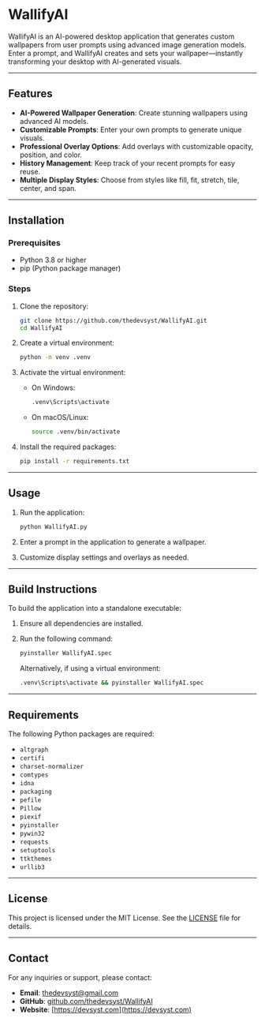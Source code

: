 # WallifyAI

WallifyAI is an AI-powered desktop application that generates custom wallpapers from user prompts using advanced image generation models. Enter a prompt, and WallifyAI creates and sets your wallpaper—instantly transforming your desktop with AI-generated visuals.

---

## Features

- **AI-Powered Wallpaper Generation**: Create stunning wallpapers using advanced AI models.
- **Customizable Prompts**: Enter your own prompts to generate unique visuals.
- **Professional Overlay Options**: Add overlays with customizable opacity, position, and color.
- **History Management**: Keep track of your recent prompts for easy reuse.
- **Multiple Display Styles**: Choose from styles like fill, fit, stretch, tile, center, and span.

---

## Installation

### Prerequisites

- Python 3.8 or higher
- pip (Python package manager)

### Steps

1. Clone the repository:
   ```bash
   git clone https://github.com/thedevsyst/WallifyAI.git
   cd WallifyAI
   ```

2. Create a virtual environment:
   ```bash
   python -m venv .venv
   ```

3. Activate the virtual environment:
   - On Windows:
     ```bash
     .venv\Scripts\activate
     ```
   - On macOS/Linux:
     ```bash
     source .venv/bin/activate
     ```

4. Install the required packages:
   ```bash
   pip install -r requirements.txt
   ```

---

## Usage

1. Run the application:
   ```bash
   python WallifyAI.py
   ```

2. Enter a prompt in the application to generate a wallpaper.

3. Customize display settings and overlays as needed.

---

## Build Instructions

To build the application into a standalone executable:

1. Ensure all dependencies are installed.

2. Run the following command:
   ```bash
   pyinstaller WallifyAI.spec
   ```

   Alternatively, if using a virtual environment:
   ```bash
   .venv\Scripts\activate && pyinstaller WallifyAI.spec
   ```

---

## Requirements

The following Python packages are required:

- `altgraph`
- `certifi`
- `charset-normalizer`
- `comtypes`
- `idna`
- `packaging`
- `pefile`
- `Pillow`
- `piexif`
- `pyinstaller`
- `pywin32`
- `requests`
- `setuptools`
- `ttkthemes`
- `urllib3`

---

## License

This project is licensed under the MIT License. See the [LICENSE](LICENSE) file for details.

---

## Contact

For any inquiries or support, please contact:

- **Email**: [thedevsyst@gmail.com](mailto:thedevsyst@gmail.com)
- **GitHub**: [github.com/thedevsyst/WallifyAI](https://github.com/thedevsyst/WallifyAI)
- **Website**: [https://devsyst.com](https://devsyst.com)
